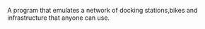  A program that emulates a network of docking stations,bikes and infrastructure that anyone can use.
